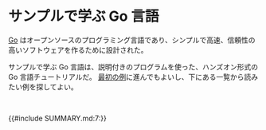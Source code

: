 # サンプルで学ぶ Go 言語

[Go](http://golang.org/) はオープンソースのプログラミング言語であり、シンプルで高速、信頼性の高いソフトウェアを作るために設計された。

サンプルで学ぶ Go 言語は、説明付きのプログラムを使った、ハンズオン形式の Go 言語チュートリアルだ。 [最初の例](hello-world.md)に進んでもよいし、下にある一覧から読みたい例を探してよい。

<br>

<style>
/* Make draft links from included SUMMARY.md on README.md non-clickable. */
#content a[href=""] {
    color: var(--sidebar-non-existant);;
    text-decoration: none;
    cursor: default;
    pointer-events: none;
}
</style>

{{#include SUMMARY.md:7:}}